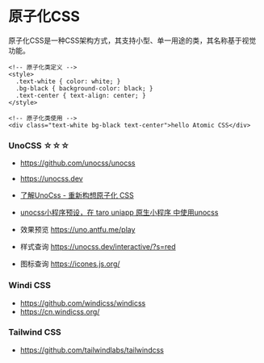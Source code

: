 # 原子化CSS

原子化CSS是一种CSS架构方式，其支持小型、单一用途的类，其名称基于视觉功能。

```
<!-- 原子化类定义 -->
<style>
  .text-white { color: white; }
  .bg-black { background-color: black; }
  .text-center { text-align: center; }
</style>

<!-- 原子化类使用 -->
<div class="text-white bg-black text-center">hello Atomic CSS</div>
```

### UnoCSS ☆☆☆

- https://github.com/unocss/unocss
- https://unocss.dev
- [了解UnoCss - 重新构想原子化 CSS](https://antfu.me/posts/reimagine-atomic-css-zh)
- [unocss小程序预设，在 taro uniapp 原生小程序 中使用unocss](https://github.com/MellowCo/unocss-preset-weapp)

- 效果预览 https://uno.antfu.me/play
- 样式查询 https://unocss.dev/interactive/?s=red
- 图标查询 https://icones.js.org/

### Windi CSS

- https://github.com/windicss/windicss
- https://cn.windicss.org/

### Tailwind CSS

- https://github.com/tailwindlabs/tailwindcss
